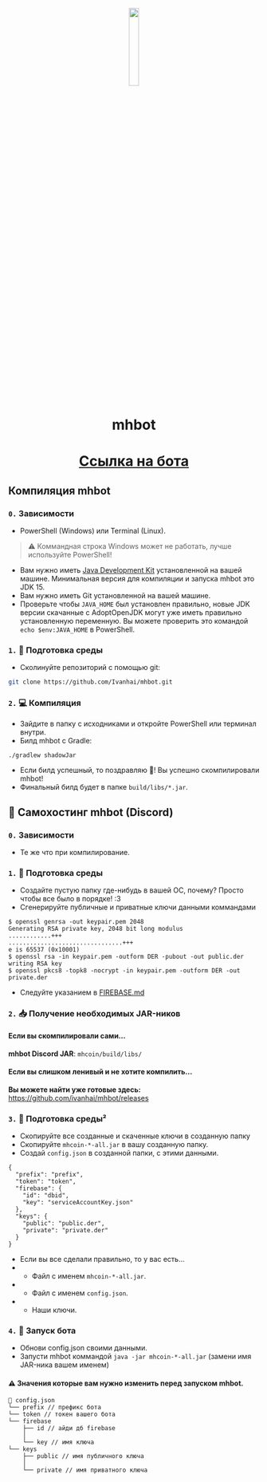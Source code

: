 <p align="center">
<img width="20%" src="https://cdn.discordapp.com/attachments/824242242151383090/825362477473857546/322c936a8c8be1b803cd94861bdfa868.png">
<br>

<h1 align="center"> mhbot </h1>
<h1 align="center"> <a href="https://discord.com/oauth2/authorize?client_id=822815690729586688&permissions=8&scope=bot">Ссылка на бота</a> </h1>

## Компиляция mhbot

### `0.` Зависимости

* PowerShell (Windows) или Terminal (Linux).
> ⚠️ Коммандная строка Windows может не работать, лучше используйте PowerShell!
* Вам нужно иметь [Java Development Kit](https://adoptopenjdk.net/) установленной на вашей машине. Минимальная версия для компиляции и запуска mhbot это JDK 15.
* Вам нужно иметь Git установленной на вашей машине.
* Проверьте чтобы `JAVA_HOME` был установлен правильно, новые JDK версии скачанные с AdoptOpenJDK могут уже иметь правильно установленную переменную. Вы можете проверить это командой `echo $env:JAVA_HOME` в PowerShell.

### `1.` 🧹 Подготовка среды

* Сколинуйте репозиторий с помощью git:
```bash
git clone https://github.com/Ivanhai/mhbot.git
```

### `2.` 💻 Компиляция
* Зайдите в папку с исходниками и откройте PowerShell или терминал внутри.
* Билд mhbot с Gradle:
```bash
./gradlew shadowJar
```

* Если билд успешный, то поздравляю 🎉! Вы успешно скомпилировали mhbot!
* Финальный билд будет в папке `build/libs/*.jar`.

## 🚀 Самохостинг mhbot (Discord)

### `0.` Зависимости

* Те же что при компилирование.

### `1.` 🧹 Подготовка среды
* Создайте пустую папку где-нибудь в вашей ОС, почему? Просто чтобы все было в порядке! :3
* Сгенерируйте публичные и приватные ключи данными коммандами
```
$ openssl genrsa -out keypair.pem 2048
Generating RSA private key, 2048 bit long modulus
............+++
................................+++
e is 65537 (0x10001)
$ openssl rsa -in keypair.pem -outform DER -pubout -out public.der
writing RSA key
$ openssl pkcs8 -topk8 -nocrypt -in keypair.pem -outform DER -out private.der
```
* Следуйте указанием в [FIREBASE.md](FIREBASE.md)

### `2.` 📥 Получение необходимых JAR-ников

#### Если вы скомпилировали сами...

**mhbot Discord JAR**: `mhcoin/build/libs/` 

#### Если вы слишком ленивый и не хотите компилить...
**Вы можете найти уже готовые здесь:** https://github.com/ivanhai/mhbot/releases
### `3.` 🧹 Подготовка среды²
* Скопируйте все созданные и скаченные ключи в созданную папку
* Скопируйте `mhcoin-*-all.jar` в вашу созданную папку.
* Создай `config.json` в созданной папки, с этими данными.
```ascii
{
  "prefix": "prefix",
  "token": "token",
  "firebase": {
    "id": "dbid",
    "key": "serviceAccountKey.json"
  },
  "keys": {
    "public": "public.der",
    "private": "private.der"
  }
}
```
* Если вы все сделали правильно, то у вас есть...
* * Файл с именем `mhcoin-*-all.jar`.
* * Файл с именем `config.json`.
* * Наши ключи.

### `4.` 🚶 Запуск бота

* Обнови config.json своими данными.
* Запусти mhbot коммандой `java -jar mhcoin-*-all.jar` (замени имя JAR-ника вашем именем)

#### ⚠️ Значения которые вам нужно изменить перед запуском mhbot.
```ascii
📄 config.json
└── prefix // префикс бота
└── token // токен вашего бота
└── firebase
    ├── id // айди дб firebase
    │   
    └── key // имя ключа
└── keys
    ├── public // имя публичного ключа
    │   
    └── private // имя приватного ключа
```
